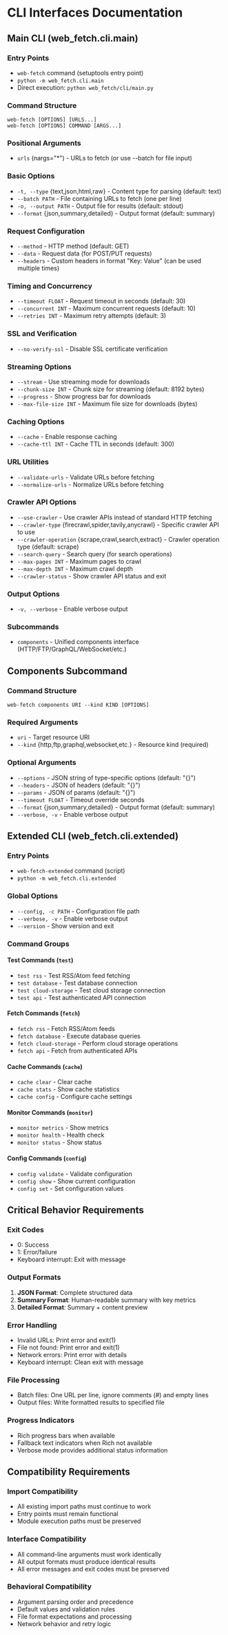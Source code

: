 # CLI Interfaces Documentation

## Main CLI (web_fetch.cli.main)

### Entry Points
- `web-fetch` command (setuptools entry point)
- `python -m web_fetch.cli.main`
- Direct execution: `python web_fetch/cli/main.py`

### Command Structure
```
web-fetch [OPTIONS] [URLS...]
web-fetch [OPTIONS] COMMAND [ARGS...]
```

### Positional Arguments
- `urls` (nargs="*") - URLs to fetch (or use --batch for file input)

### Basic Options
- `-t, --type` {text,json,html,raw} - Content type for parsing (default: text)
- `--batch PATH` - File containing URLs to fetch (one per line)
- `-o, --output PATH` - Output file for results (default: stdout)
- `--format` {json,summary,detailed} - Output format (default: summary)

### Request Configuration
- `--method` - HTTP method (default: GET)
- `--data` - Request data (for POST/PUT requests)
- `--headers` - Custom headers in format "Key: Value" (can be used multiple times)

### Timing and Concurrency
- `--timeout FLOAT` - Request timeout in seconds (default: 30)
- `--concurrent INT` - Maximum concurrent requests (default: 10)
- `--retries INT` - Maximum retry attempts (default: 3)

### SSL and Verification
- `--no-verify-ssl` - Disable SSL certificate verification

### Streaming Options
- `--stream` - Use streaming mode for downloads
- `--chunk-size INT` - Chunk size for streaming (default: 8192 bytes)
- `--progress` - Show progress bar for downloads
- `--max-file-size INT` - Maximum file size for downloads (bytes)

### Caching Options
- `--cache` - Enable response caching
- `--cache-ttl INT` - Cache TTL in seconds (default: 300)

### URL Utilities
- `--validate-urls` - Validate URLs before fetching
- `--normalize-urls` - Normalize URLs before fetching

### Crawler API Options
- `--use-crawler` - Use crawler APIs instead of standard HTTP fetching
- `--crawler-type` {firecrawl,spider,tavily,anycrawl} - Specific crawler API to use
- `--crawler-operation` {scrape,crawl,search,extract} - Crawler operation type (default: scrape)
- `--search-query` - Search query (for search operations)
- `--max-pages INT` - Maximum pages to crawl
- `--max-depth INT` - Maximum crawl depth
- `--crawler-status` - Show crawler API status and exit

### Output Options
- `-v, --verbose` - Enable verbose output

### Subcommands
- `components` - Unified components interface (HTTP/FTP/GraphQL/WebSocket/etc.)

## Components Subcommand

### Command Structure
```
web-fetch components URI --kind KIND [OPTIONS]
```

### Required Arguments
- `uri` - Target resource URI
- `--kind` {http,ftp,graphql,websocket,etc.} - Resource kind (required)

### Optional Arguments
- `--options` - JSON string of type-specific options (default: "{}")
- `--headers` - JSON of headers (default: "{}")
- `--params` - JSON of params (default: "{}")
- `--timeout FLOAT` - Timeout override seconds
- `--format` {json,summary,detailed} - Output format (default: summary)
- `--verbose, -v` - Enable verbose output

## Extended CLI (web_fetch.cli.extended)

### Entry Points
- `web-fetch-extended` command (script)
- `python -m web_fetch.cli.extended`

### Global Options
- `--config, -c PATH` - Configuration file path
- `--verbose, -v` - Enable verbose output
- `--version` - Show version and exit

### Command Groups

#### Test Commands (`test`)
- `test rss` - Test RSS/Atom feed fetching
- `test database` - Test database connection
- `test cloud-storage` - Test cloud storage connection
- `test api` - Test authenticated API connection

#### Fetch Commands (`fetch`)
- `fetch rss` - Fetch RSS/Atom feeds
- `fetch database` - Execute database queries
- `fetch cloud-storage` - Perform cloud storage operations
- `fetch api` - Fetch from authenticated APIs

#### Cache Commands (`cache`)
- `cache clear` - Clear cache
- `cache stats` - Show cache statistics
- `cache config` - Configure cache settings

#### Monitor Commands (`monitor`)
- `monitor metrics` - Show metrics
- `monitor health` - Health check
- `monitor status` - Show status

#### Config Commands (`config`)
- `config validate` - Validate configuration
- `config show` - Show current configuration
- `config set` - Set configuration values

## Critical Behavior Requirements

### Exit Codes
- 0: Success
- 1: Error/failure
- Keyboard interrupt: Exit with message

### Output Formats
1. **JSON Format**: Complete structured data
2. **Summary Format**: Human-readable summary with key metrics
3. **Detailed Format**: Summary + content preview

### Error Handling
- Invalid URLs: Print error and exit(1)
- File not found: Print error and exit(1)
- Network errors: Print error with details
- Keyboard interrupt: Clean exit with message

### File Processing
- Batch files: One URL per line, ignore comments (#) and empty lines
- Output files: Write formatted results to specified file

### Progress Indicators
- Rich progress bars when available
- Fallback text indicators when Rich not available
- Verbose mode provides additional status information

## Compatibility Requirements

### Import Compatibility
- All existing import paths must continue to work
- Entry points must remain functional
- Module execution paths must be preserved

### Interface Compatibility
- All command-line arguments must work identically
- All output formats must produce identical results
- All error messages and exit codes must be preserved

### Behavioral Compatibility
- Argument parsing order and precedence
- Default values and validation rules
- File format expectations and processing
- Network behavior and retry logic
